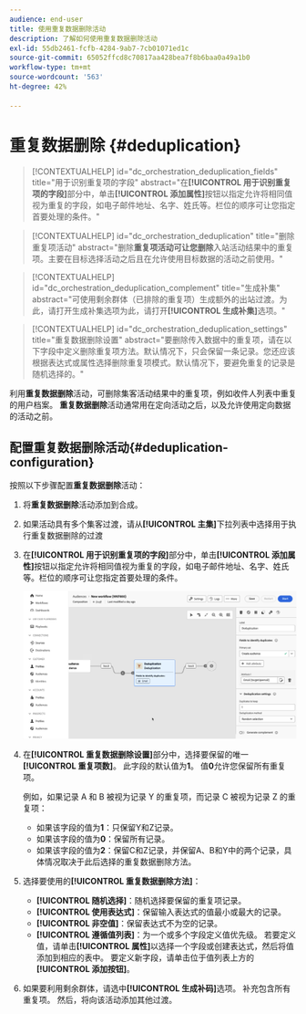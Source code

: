 ```yaml
---
audience: end-user
title: 使用重复数据删除活动
description: 了解如何使用重复数据删除活动
exl-id: 55db2461-fcfb-4284-9ab7-7cb01071ed1c
source-git-commit: 65052ffcd8c70817aa428bea7f8b6baa0a49a1b0
workflow-type: tm+mt
source-wordcount: '563'
ht-degree: 42%

---
```


# 重复数据删除 {#deduplication}

>[!CONTEXTUALHELP]
>id="dc_orchestration_deduplication_fields"
>title="用于识别重复项的字段"
>abstract="在&#x200B;**[!UICONTROL 用于识别重复项的字段]**&#x200B;部分中，单击&#x200B;**[!UICONTROL 添加属性&#x200B;]**&#x200B;按钮以指定允许将相同值视为重复的字段，如电子邮件地址、名字、姓氏等。栏位的顺序可让您指定首要处理的条件。"

>[!CONTEXTUALHELP]
>id="dc_orchestration_deduplication"
>title="删除重复项活动"
>abstract="删除&#x200B;**重复项活动可让您删除**&#x200B;入站活动结果中的重复项。主要在目标选择活动之后且在允许使用目标数据的活动之前使用。"

>[!CONTEXTUALHELP]
>id="dc_orchestration_deduplication_complement"
>title="生成补集"
>abstract="可使用剩余群体（已排除的重复项）生成额外的出站过渡。为此，请打开生成补集选项为此，请打开&#x200B;**[!UICONTROL 生成补集]**&#x200B;选项。"

>[!CONTEXTUALHELP]
>id="dc_orchestration_deduplication_settings"
>title="重复数据删除设置"
>abstract="要删除传入数据中的重复项，请在以下字段中定义删除重复项方法。默认情况下，只会保留一条记录。您还应该根据表达式或属性选择删除重复项模式。默认情况下，要避免重复的记录是随机选择的。"

利用&#x200B;**重复数据删除**&#x200B;活动，可删除集客活动结果中的重复项，例如收件人列表中重复的用户档案。 **重复数据删除**&#x200B;活动通常用在定向活动之后，以及允许使用定向数据的活动之前。

## 配置重复数据删除活动{#deduplication-configuration}

按照以下步骤配置&#x200B;**重复数据删除**&#x200B;活动：

1. 将&#x200B;**重复数据删除**&#x200B;活动添加到合成。

1. 如果活动具有多个集客过渡，请从&#x200B;**[!UICONTROL 主集]**&#x200B;下拉列表中选择用于执行重复数据删除的过渡

1. 在&#x200B;**[!UICONTROL 用于识别重复项的字段]**&#x200B;部分中，单击&#x200B;**[!UICONTROL 添加属性&#x200B;]**&#x200B;按钮以指定允许将相同值视为重复的字段，如电子邮件地址、名字、姓氏等。栏位的顺序可让您指定首要处理的条件。

   ![](../assets/deduplication.png)

1. 在&#x200B;**[!UICONTROL 重复数据删除设置]**&#x200B;部分中，选择要保留的唯一&#x200B;**[!UICONTROL 重复项数]**。 此字段的默认值为&#x200B;**1**。 值&#x200B;**0**&#x200B;允许您保留所有重复项。

   例如，如果记录 A 和 B 被视为记录 Y 的重复项，而记录 C 被视为记录 Z 的重复项：

   * 如果该字段的值为&#x200B;**1**：只保留Y和Z记录。
   * 如果该字段的值为&#x200B;**0**：保留所有记录。
   * 如果该字段的值为&#x200B;**2**：保留C和Z记录，并保留A、B和Y中的两个记录，具体情况取决于此后选择的重复数据删除方法。

1. 选择要使用的&#x200B;**[!UICONTROL 重复数据删除方法]**：

   * **[!UICONTROL 随机选择]**：随机选择要保留的重复项记录。
   * **[!UICONTROL 使用表达式]**：保留输入表达式的值最小或最大的记录。
   * **[!UICONTROL 非空值]**：保留表达式不为空的记录。
   * **[!UICONTROL 遵循值列表]**：为一个或多个字段定义值优先级。 若要定义值，请单击&#x200B;**[!UICONTROL 属性]**&#x200B;以选择一个字段或创建表达式，然后将值添加到相应的表中。 要定义新字段，请单击位于值列表上方的&#x200B;**[!UICONTROL 添加按钮]**。

1. 如果要利用剩余群体，请选中&#x200B;**[!UICONTROL 生成补码]**&#x200B;选项。 补充包含所有重复项。 然后，将向该活动添加其他过渡。

<!--
## Example{#deduplication-example}

In the following example, use a deduplication activity to exclude duplicates from the target before sending a delivery. The identified duplicated profiles are added to a dedicated audience that can be reused if necessary. Choose the **Email** address to identify the duplicates. Keep 1 entry and select the **Random** deduplication method.

![](../assets/workflow-deduplication-example.png)
-->
